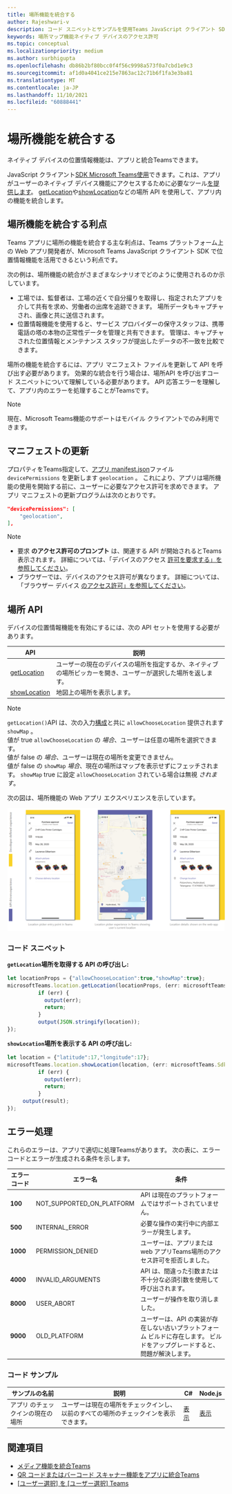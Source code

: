 ```yaml
---
title: 場所機能を統合する
author: Rajeshwari-v
description: コード スニペットとサンプルを使用Teams JavaScript クライアント SDK を使用して場所の機能を活用する方法について説明します。
keywords: 場所マップ機能ネイティブ デバイスのアクセス許可
ms.topic: conceptual
ms.localizationpriority: medium
ms.author: surbhigupta
ms.openlocfilehash: db86b2bf80bcc0f4f56c9998a573f0a7cbd1e9c3
ms.sourcegitcommit: af1d0a4041ce215e7863ac12c71b6f1fa3e3ba81
ms.translationtype: MT
ms.contentlocale: ja-JP
ms.lasthandoff: 11/10/2021
ms.locfileid: "60888441"
---
```

# <a name="integrate-location-capabilities"></a>場所機能を統合する

ネイティブ デバイスの位置情報機能は、アプリと統合Teamsできます。  

JavaScript クライアント[SDK Microsoft Teams使用](/javascript/api/overview/msteams-client?view=msteams-client-js-latest&preserve-view=true)できます。これは、アプリがユーザーのネイティブ デバイス機能にアクセスするために必要なツール[を提供します](native-device-permissions.md)。 [getLocation](/javascript/api/@microsoft/teams-js/microsoftteams.location?view=msteams-client-js-latest#getLocation_LocationProps___error__SdkError__location__Location_____void_&preserve-view=true)や[showLocation](/javascript/api/@microsoft/teams-js/microsoftteams.location?view=msteams-client-js-latest#showLocation_Location___error__SdkError__status__boolean_____void_&preserve-view=true)などの場所 API を使用して、アプリ内の機能を統合します。 

## <a name="advantages-of-integrating-location-capabilities"></a>場所機能を統合する利点

Teams アプリに場所の機能を統合する主な利点は、Teams プラットフォーム上の Web アプリ開発者が、Microsoft Teams JavaScript クライアント SDK で位置情報機能を活用できるという利点です。 

次の例は、場所機能の統合がさまざまなシナリオでどのように使用されるのか示しています。
* 工場では、監督者は、工場の近くで自分撮りを取得し、指定されたアプリを介して共有を求め、労働者の出席を追跡できます。 場所データもキャプチャされ、画像と共に送信されます。
* 位置情報機能を使用すると、サービス プロバイダーの保守スタッフは、携帯電話の塔の本物の正常性データを管理と共有できます。 管理は、キャプチャされた位置情報とメンテナンス スタッフが提出したデータの不一致を比較できます。

場所の機能を統合するには、アプリ マニフェスト ファイルを更新して API を呼び出す必要があります。 効果的な統合を行う場合は、場所[](#code-snippets)API を呼び出すコード スニペットについて理解している必要があります。 API 応答エラーを理解して、アプリ[](#error-handling)内のエラーを処理することがTeamsです。

> [!NOTE] 
> 現在、Microsoft Teams機能のサポートはモバイル クライアントでのみ利用できます。

## <a name="update-manifest"></a>マニフェストの更新

プロパティをTeams指定して、[アプリ manifest.json](../../resources/schema/manifest-schema.md#devicepermissions)ファイル `devicePermissions` を更新します `geolocation` 。 これにより、アプリは場所機能の使用を開始する前に、ユーザーに必要なアクセス許可を求めできます。 アプリ マニフェストの更新プログラムは次のとおりです。

``` json
"devicePermissions": [
    "geolocation",
],
```

> [!NOTE]
> * 要求 **のアクセス許可のプロンプト** は、関連する API が開始されるとTeams表示されます。 詳細については、「デバイスのアクセス [許可を要求する」を参照してください](native-device-permissions.md)。    
> * ブラウザーでは、デバイスのアクセス許可が異なります。 詳細については、「ブラウザー デバイス [のアクセス許可」を参照してください](browser-device-permissions.md)。   

## <a name="location-apis"></a>場所 API

デバイスの位置情報機能を有効にするには、次の API セットを使用する必要があります。

| API      | 説明   |
| --- | --- |
|[getLocation](/javascript/api/@microsoft/teams-js/microsoftteams.location?view=msteams-client-js-latest#getLocation_LocationProps___error__SdkError__location__Location_____void_&preserve-view=true) | ユーザーの現在のデバイスの場所を指定するか、ネイティブの場所ピッカーを開き、ユーザーが選択した場所を返します。 |
|[showLocation](/javascript/api/@microsoft/teams-js/microsoftteams.location?view=msteams-client-js-latest#showLocation_Location___error__SdkError__status__boolean_____void_&preserve-view=true) | 地図上の場所を表示します。 |

> [!NOTE]
> `getLocation()`API は、次の入力[構成](/javascript/api/@microsoft/teams-js/locationprops?view=msteams-client-js-latest&preserve-view=true)と共に `allowChooseLocation` 提供されます `showMap` 。 <br/> 値が true `allowChooseLocation` の *場合*、ユーザーは任意の場所を選択できます。<br/>  値が false の *場合*、ユーザーは現在の場所を変更できません。<br/> 値が false の `showMap` *場合*、現在の場所はマップを表示せずにフェッチされます。 `showMap` true に設定 `allowChooseLocation` されている場合は無視 *されます*。

次の図は、場所機能の Web アプリ エクスペリエンスを示しています。

![場所機能の Web アプリ エクスペリエンス](../../assets/images/tabs/location-capability.png)

### <a name="code-snippets"></a>コード スニペット

**`getLocation`場所を取得する API の呼び出し:**

```javascript
let locationProps = {"allowChooseLocation":true,"showMap":true};
microsoftTeams.location.getLocation(locationProps, (err: microsoftTeams.SdkError, location: microsoftTeams.location.Location) => {
          if (err) {
            output(err);
            return;
          }
          output(JSON.stringify(location));
});
```

**`showLocation`場所を表示する API の呼び出し:**

```javascript
let location = {"latitude":17,"longitude":17};
microsoftTeams.location.showLocation(location, (err: microsoftTeams.SdkError, result: boolean) => {
          if (err) {
            output(err);
            return;
          }
     output(result);
});
```

## <a name="error-handling"></a>エラー処理

これらのエラーは、アプリで適切に処理Teamsがあります。 次の表に、エラー コードとエラーが生成される条件を示します。 

|エラー コード |  エラー名     | 条件|
| --------- | --------------- | -------- |
| **100** | NOT_SUPPORTED_ON_PLATFORM | API は現在のプラットフォームではサポートされていません。|
| **500** | INTERNAL_ERROR | 必要な操作の実行中に内部エラーが発生します。|
| **1000** | PERMISSION_DENIED |ユーザーは、アプリまたは web アプリTeams場所のアクセス許可を拒否しました。|
| **4000** | INVALID_ARGUMENTS | API は、間違った引数または不十分な必須引数を使用して呼び出されます。|
| **8000** | USER_ABORT |ユーザーが操作を取り消しました。|
| **9000** | OLD_PLATFORM | ユーザーは、API の実装が存在しない古いプラットフォーム ビルドに存在します。 ビルドをアップグレードすると、問題が解決します。|

### <a name="code-sample"></a>コード サンプル

|サンプルの名前 | 説明 | C# | Node.js | 
|----------------|-----------------|--------------|--------------|
| アプリ のチェックインの現在の場所 | ユーザーは現在の場所をチェックインし、以前のすべての場所のチェックインを表示できます。| [表示](https://github.com/OfficeDev/Microsoft-Teams-Samples/tree/main/samples/app-checkin-location/csharp) | [表示](https://github.com/OfficeDev/Microsoft-Teams-Samples/tree/main/samples/app-checkin-location/nodejs) |

## <a name="see-also"></a>関連項目

* [メディア機能を統合Teams](mobile-camera-image-permissions.md)
* [QR コードまたはバーコード スキャナー機能をアプリに統合Teams](qr-barcode-scanner-capability.md)
* [[ユーザー選択] を [ユーザー選択] Teams](people-picker-capability.md)
